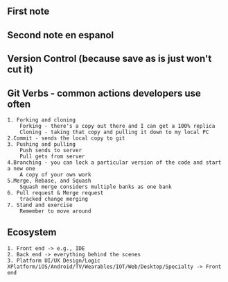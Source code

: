 ## First note
## Second note en espanol 
## Version Control (because save as is just won't cut it) 
## Git Verbs - common actions developers use often 
    1. Forking and cloning
        Forking - there's a copy out there and I can get a 100% replica
        Cloning - taking that copy and pulling it down to my local PC
    2.Commit - sends the local copy to git
    3. Pushing and pulling
        Push sends to server
        Pull gets from server
    4.Branching - you can lock a particular version of the code and start a new one
        A copy of your own work
    5.Merge, Rebase, and Squash
        Squash merge considers multiple banks as one bank
    6. Pull request & Merge request
        tracked change merging
    7. Stand and exercise
        Remember to move around
## Ecosystem
    1. Front end -> e.g., IDE
    2. Back end -> everything behind the scenes
    3. Platform UI/UX Design/Logic XPlatform/iOS/Android/TV/Wearables/IOT/Web/Desktop/Specialty -> Front end

